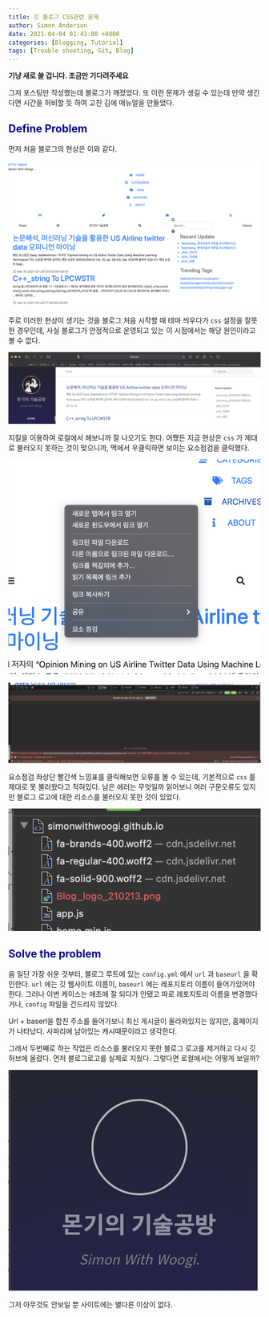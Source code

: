 ```yaml
---
title: 깃 블로그 CSS관련 문제
author: Simon Anderson
date: 2021-04-04 01:43:00 +0800
categories: [Blogging, Tutorial]
tags: [Trouble shooting, Git, Blog]
---
```




**기냥 새로 쓸 겁니다. 조금만 기다려주세요**



그저 포스팅만 작성했는데 블로그가 깨졌었다. 또 이런 문제가 생길 수 있는데 만약 생긴다면 시간을 허비할 듯 하여 고친 김에 매뉴얼을 만들었다.

## <span style="color:darkblue">Define Problem</span>

먼저 처음 블로그의 현상은 이와 같다.

![Fig1](/assets/img/blog/1_1.png)

 주로 이러한 현상이 생기는 것을 블로그 처음 시작할 때 테마 씌우다가 `css` 설정을 잘못한 경우인데, 사실 블로그가 안정적으로 운영되고 있는 이 시점에서는 해당 원인이라고 볼 수 없다.

![Fig2](/assets/img/blog/1_2.png)  

 지킬을 이용하여 로컬에서 해보니까 잘 나오기도 한다. 어쨌든 지금 현상은 `css` 가 제대로 불러오지 못하는 것이 맞으니까, 맥에서 우클릭하면 보이는 요소점검을 클릭했다.

![Fig3](/assets/img/blog/1_3.png)

![Fig4](/assets/img/blog/1_4.png)

 요소점검 좌상단 빨간색 느낌표를 클릭해보면 오류를 볼 수 있는데, 기본적으로 `css` 를 제대로 못 불러왔다고 적혀있다. 남은 에러는 무엇일까 읽어보니 여러 구문오류도 있지만 블로그 로고에 대한 리소스를 불러오지 못한 것이 있었다.

![Fig5](/assets/img/blog/1_5.png)

## <span style="color:darkblue">Solve the problem</span>

 음 일단 가장 쉬운 것부터, 블로그 루트에 있는 `config.yml` 에서 `url` 과 `baseurl` 을 확인한다. `url` 에는 깃 웹사이트 이름이, `baseurl` 에는 레포지토리 이름이 들어가있어야한다. 그러나 이번 케이스는 애초에 잘 되다가 안됐고 따로 레포지토리 이름을 변경했다거나, `config` 파일을 건드리지 않았다.

Url + baserl을 합친 주소를 들어가보니 최신 게시글이 올라와있지는 않지만, 홈페이지가 나타났다. 사파리에 남아있는 캐시때문이라고 생각한다. 

 그래서 두번째로 하는 작업은 리소스를 불러오지 못한 블로그 로고를 제거하고 다시 깃허브에 올렸다. 먼저 블로그로고를 실제로 지웠다. 그렇다면 로컬에서는 어떻게 보일까?

![Fig6](/assets/img/blog/1_6.png)

 그저 아무것도 안보일 뿐 사이트에는 별다른 이상이 없다.

